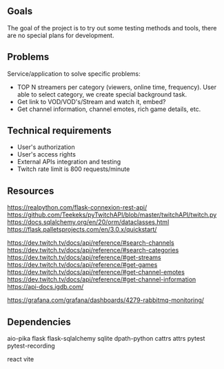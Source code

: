 ## Goals

The goal of the project is to try out some testing methods and tools, there are
no special plans for development.

## Problems

Service/application to solve specific problems:

- TOP N streamers per category (viewers, online time, frequency). User able to
select category, we create special background task.
- Get link to VOD/VOD's/Stream and watch it, embed?
- Get channel information, channel emotes, rich game details, etc.

## Technical requirements

- User's authorization
- User's access rights
- External APIs integration and testing
- Twitch rate limit is 800 requests/minute

## Resources

https://realpython.com/flask-connexion-rest-api/
https://github.com/Teekeks/pyTwitchAPI/blob/master/twitchAPI/twitch.py
https://docs.sqlalchemy.org/en/20/orm/dataclasses.html
https://flask.palletsprojects.com/en/3.0.x/quickstart/

https://dev.twitch.tv/docs/api/reference/#search-channels
https://dev.twitch.tv/docs/api/reference/#search-categories
https://dev.twitch.tv/docs/api/reference/#get-streams
https://dev.twitch.tv/docs/api/reference/#get-games
https://dev.twitch.tv/docs/api/reference/#get-channel-emotes
https://dev.twitch.tv/docs/api/reference/#get-channel-information
https://api-docs.igdb.com/

https://grafana.com/grafana/dashboards/4279-rabbitmq-monitoring/

## Dependencies

aio-pika
flask
flask-sqlalchemy
sqlite
dpath-python
cattrs
attrs
pytest
pytest-recording

react
vite
